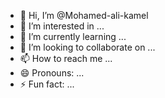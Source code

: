- 👋 Hi, I’m @Mohamed-ali-kamel
- 👀 I’m interested in ...
- 🌱 I’m currently learning ...
- 💞️ I’m looking to collaborate on ...
- 📫 How to reach me ...
- 😄 Pronouns: ...
- ⚡ Fun fact: ...

<!---
Mohamed-ali-kamel/Mohamed-ali-kamel is a ✨ special ✨ repository because its `README.md` (this file) appears on your GitHub profile.
You can click the Preview link to take a look at your changes.
--->
